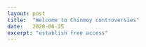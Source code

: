 ```yaml
---
layout: post
title:  "Welcome to Chinmoy controversies"
date:   2020-06-25
excerpt: "establish free access"
---
```

